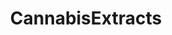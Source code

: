 ---
title: CannabisExtracts
crosslinks:
- rosin
- trees
- Waxpen
- glassheads
- vaporents
- electronic_cigarette
- microgrowery
- help
- OutOfTheLoop
- highqualitygifs
- canada
- DIY_eJuice
- concentrates
- xkcd
- QWISOInfo
- TODispensaries
- pics
- COents
- DarkNetMarkets
- PS4
---